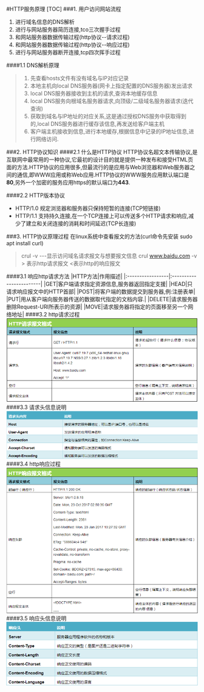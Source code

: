 #HTTP服务原理
[TOC]
###1. 用户访问网站流程
1. 进行域名信息的DNS解析
2. 进行与网站服务器简历连接,tco三次握手过程
3. 和网站服务器数据传输过程(http协议--请求过程)
4. 和网站服务器数据传输过程(http协议--响应过程)
5. 进行与网站服务器断开连接,tcp四次挥手过程

####1.1 DNS解析原理
> 01. 先查看hosts文件有没有域名与IP对应记录
> 02. 本地主机向local DNS服务器(网卡上指定配置的DNS服务器)发出请求
> 03. local DNS服务器接收到主机的请求,查询本地缓存信息
> 04. local DNS服务向根域名服务器请求,向顶级/二级域名服务器请求(迭代查询)
> 05. 获取到域名与IP地址的对应关系,这是通过授权DNS服务中获取得到的,local DNS服务器进行缓存该信息,再发送给客户端主机
> 06. 客户端主机接收到信息,进行本地缓存,根据信息中记录的IP地址信息,进行网络访问.

###2. HTTP协议知识
####2.1 什么是HTTP协议
  HTTP协议名超文本传输协议,是互联网中最常用的一种协议,它最初的设计目的就是提供一种发布和接受HTML页面的方法.HTTP协议的应用很多,但最流行的是应用与Web浏览器和Web服务器之间的通信,即WWW应用或称Web应用.HTTP协议的WWW服务应用默认端口是**80**,另外一个加密的服务应用https的默认端口为**443**.

####2.2 HTTP版本协议
+ HTTP/1.0 规定浏览器和服务器只保持短暂的连接(TCP短链接)
+ HTTP/1.1 支持持久连接,在一个TCP连接上可以传送多个HTTP请求和响应,减少了建立和关闭连接的消耗和时间延迟(TCP长连接)

###3. HTTP协议原理过程
在linux系统中查看报文的方法(curl命令先安装 sudo apt install curl)
> crul -v  ---显示访问域名请求报文与想要报文信息
> crul www.baidu.com -v
\> 表示http请求报文 <表示http的响应报文

####3.1 响应http请求方法
|HTTP方法|作用描述|
|:-----------------|:------------------------|
|GET|客户端请求指定资源信息,服务器返回指定支援|
|HEAD|只请求响应报文中的HTTP首部|
|POST|将客户端的数据提交到服务器,例:注册表单|
|PUT|用从客户端向服务器传送的数据取代指定的文档内容.|
|DELETE|请求服务器删除Request-URI所表示的资源|
|MOVE|请求服务器将指定的页面移至另一个网络地址|
####3.2 http请求过程
![](./request.png)
####3.3 请求头信息说明
![](./requesthead.png)
####3.4 http响应过程
![](./response.png)
####3.5 响应头信息说明
![](./responsehead.png)
